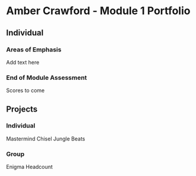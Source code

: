 # Amber Crawford - Module 1 Portfolio

## Individual

### Areas of Emphasis

  Add text here

### End of Module Assessment

  Scores to come

## Projects

### Individual
  Mastermind
  Chisel
  Jungle Beats

### Group
  Enigma
  Headcount
